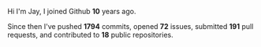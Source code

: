 Hi I'm Jay, I joined Github **10** years ago.

Since then I've pushed **1794** commits, opened **72** issues, submitted **191** pull requests, and contributed to **18** public repositories.
